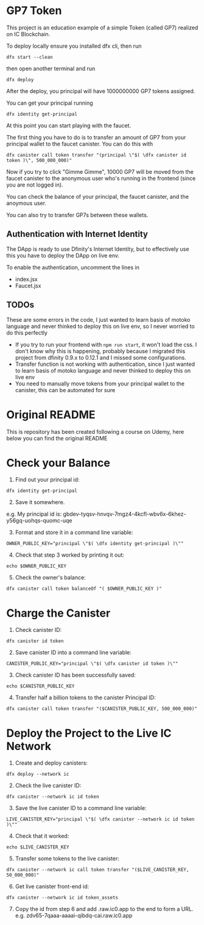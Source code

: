 # GP7 Token

This project is an education example of a simple Token (called GP7) realized on IC Blockchain.

To deploy locally ensure you installed dfx cli, then run
```
dfx start --clean
```
then open another terminal and run
```
dfx deploy
```

After the deploy, you principal will have 1000000000 GP7 tokens assigned.

You can get your principal running
```
dfx identity get-principal
```

At this point you can start playing with the faucet.

The first thing you have to do is to transfer an amount of GP7 from your principal wallet to the faucet canister.
You can do this with
```
dfx canister call token transfer "(principal \"$( \dfx canister id token )\", 500_000_000)"
```

Now if you try to click "Gimme Gimme", 10000 GP7 will be moved from the faucet canister to the anonymous user who's running in the frontend (since you are not logged in).

You can check the balance of your principal, the faucet canister, and the anoymous user.

You can also try to transfer GP7s between these wallets.

## Authentication with Internet Identity
The DApp is ready to use Dfinity's Internet Identity, but to effectively use this you have to deploy the DApp on live env.

To enable the authentication, uncomment the lines in
- index.jsx
- Faucet.jsx

## TODOs
These are some errors in the code, I just wanted to learn basis of motoko language and never thinked to deploy this on live env, so I never worried to do this perfectly

- If you try to run your frontend with `npm run start`, it won't load the css. I don't know why this is happening, probably because I migrated this project from dfinity 0.9.x to 0.12.1 and I missed some configurations.
- Transfer function is not working with authentication, since I just wanted to learn basis of motoko language and never thinked to deploy this on live env
- You need to manually move tokens from your principal wallet to the canister, this can be automated for sure


# Original README
This is repository has been created following a course on Udemy, here below you can find the original README

# Check your Balance

1. Find out your principal id:

```
dfx identity get-principal
```

2. Save it somewhere.

e.g. My principal id is: gbdev-tyqsv-hnvqv-7mgz4-4kcfl-wbv6x-6khez-y56gq-uohqs-quomc-uqe


3. Format and store it in a command line variable:
```
OWNER_PUBLIC_KEY="principal \"$( \dfx identity get-principal )\""
```

4. Check that step 3 worked by printing it out:
```
echo $OWNER_PUBLIC_KEY
```

5. Check the owner's balance:
```
dfx canister call token balanceOf "( $OWNER_PUBLIC_KEY )"
```

# Charge the Canister

1. Check canister ID:
```
dfx canister id token
```

2. Save canister ID into a command line variable:
```
CANISTER_PUBLIC_KEY="principal \"$( \dfx canister id token )\""
```

3. Check canister ID has been successfully saved:
```
echo $CANISTER_PUBLIC_KEY
```

4. Transfer half a billion tokens to the canister Principal ID:
```
dfx canister call token transfer "($CANISTER_PUBLIC_KEY, 500_000_000)"
```

# Deploy the Project to the Live IC Network

1. Create and deploy canisters:

```
dfx deploy --network ic
```

2. Check the live canister ID:
```
dfx canister --network ic id token
```

3. Save the live canister ID to a command line variable:
```
LIVE_CANISTER_KEY="principal \"$( \dfx canister --network ic id token )\""
```

4. Check that it worked:
```
echo $LIVE_CANISTER_KEY
```

5. Transfer some tokens to the live canister:
```
dfx canister --network ic call token transfer "($LIVE_CANISTER_KEY, 50_000_000)"
```

6. Get live canister front-end id:
```
dfx canister --network ic id token_assets
```
7. Copy the id from step 6 and add .raw.ic0.app to the end to form a URL.
e.g. zdv65-7qaaa-aaaai-qibdq-cai.raw.ic0.app